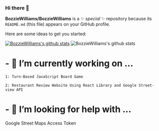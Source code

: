 ### Hi there 👋


**BozzieWilliams/BozzieWilliams** is a ✨ _special_ ✨ repository because its `README.md` (this file) appears on your GitHub profile.


Here are some ideas to get you started:

[![BozzieWilliams's github stats](https://github-readme-stats.vercel.app/api?username=BozzieWilliams)](https://github.com/BozzieWilliams/github-readme-stats)
![BozzieWilliams's github stats](https://github-readme-stats.vercel.app/api?username=BozzieWilliams&count_private=true)

# - 🔭 I’m currently working on ...

    1: Turn-Based JavaScript Board Game
    
    2: Restaurant Review Website Using React Library and Google Street-view API
    
<!------ 🌱 I’m currently learning ...
- 👯 I’m looking to collaborate on ...!------->
# - 🤔 I’m looking for help with ...

Google Street Maps Access Token
<!------ 💬 Ask me about ...
- 📫 How to reach me: ...
- 😄 Pronouns: ...
- ⚡ Fun fact: ... !--------->

